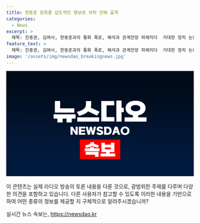 ```yaml
---
title: 한동훈 원희룡 압도적인 행보로 의탁 안해 출격
categories:
  - News
excerpt: >
  제목: 진중권, 김여사, 한동훈과의 통화 폭로, 해석과 관계전망 파헤치다  거대한 정치 논란을 빚고 있는 진중권의 통화 폭로에 대해 김종혁, 박성태, 서용주 등이 <박재홍의 한판승부> 프로그램에서 대담했다. 진중권의 통화 내용을 해석하고, 김건희 여사와 한동훈의 선택 기로와 관련된 각자의 견해를 밝혔다. 또한, 김건희 여사의 문자와 한동훈 후보, 친윤 등의 관계를 논의하며, 한동훈 후보가 당대표로 당선된다면 어떤 변화가 올 것인지에 대해 이야기했다. 이에 더해, 김건희 여사의 문자에 대한 논란과 그에 따른 관계전망을 파헤치고 또한, 대통령 부부와 한동훈 후보, 그리고 친윤 등의 관계를 관찰하여 참여자들의 복잡한 감정과 현재 상황에 대해 다양한 분석을 제시했다.
feature_text: >
  제목: 진중권, 김여사, 한동훈과의 통화 폭로, 해석과 관계전망 파헤치다  거대한 정치 논란을 빚고 있는 진중권의 통화 폭로에 대해 김종혁, 박성태, 서용주 등이 <박재홍의 한판승부> 프로그램에서 대담했다. 진중권의 통화 내용을 해석하고, 김건희 여사와 한동훈의 선택 기로와 관련된 각자의 견해를 밝혔다. 또한, 김건희 여사의 문자와 한동훈 후보, 친윤 등의 관계를 논의하며, 한동훈 후보가 당대표로 당선된다면 어떤 변화가 올 것인지에 대해 이야기했다. 이에 더해, 김건희 여사의 문자에 대한 논란과 그에 따른 관계전망을 파헤치고 또한, 대통령 부부와 한동훈 후보, 그리고 친윤 등의 관계를 관찰하여 참여자들의 복잡한 감정과 현재 상황에 대해 다양한 분석을 제시했다.
image: '/assets/img/newsdao_breakingnews.jpg'
---
```


<p><img src="/assets/img/newsdao_breakingnews.jpg" alt="cryptoinkorea 속보" /></p>

<p>이 콘텐츠는 실제 라디오 방송의 토론 내용을 다룬 것으로, 광범위한 주제를 다루며 다양한 의견을 포함하고 있습니다. 다른 사용자가 참고할 수 있도록 이러한 내용을 기반으로하여 어떤 종류의 정보를 제공할 지 구체적으로 알려주시겠습니까?</p>
실시간 뉴스 속보는, <a href="https://newsdao.kr" rel="dofollow">https://newsdao.kr</a>



